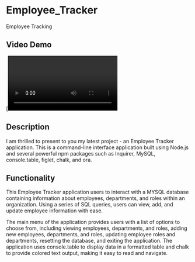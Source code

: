 # Employee_Tracker
Employee Tracking

## Video Demo

[![snippet](./snippet/Challenge_12_Employee_Tracker.mp4)


## Description

I am thrilled to present to you my latest project - an Employee Tracker application. This is a command-line interface application built using Node.js and several powerful npm packages such as Inquirer, MySQL, console.table, figlet, chalk, and ora.

## Functionality

This Employee Tracker application users to interact with a MYSQL database containing information about employees, departments, and roles within an organization. Using a series of SQL queries, users can view, add, and update employee information with ease.

The main menu of the application provides users with a list of options to choose from, including viewing employees, departments, and roles, adding new employees, departments, and roles, updating employee roles and departments, resetting the database, and exiting the application. The application uses console.table to display data in a formatted table and chalk to provide colored text output, making it easy to read and navigate.

## 